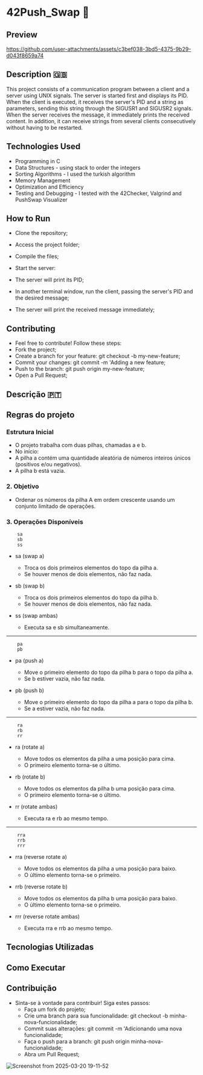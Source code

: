 # 42Push_Swap 🎲

## Preview

https://github.com/user-attachments/assets/c3bef038-3bd5-4375-9b29-d043f8659a74


## Description 🇬🇧

This project consists of a communication program between a client and a server using UNIX signals. The server is started first and displays its PID. When the client is executed, it receives the server's PID and a string as parameters, sending this string through the SIGUSR1 and SIGUSR2 signals. When the server receives the message, it immediately prints the received content. In addition, it can receive strings from several clients consecutively without having to be restarted.

## Technologies Used

- Programming in C
- Data Structures - using stack to order the integers
- Sorting Algorithms - I used the turkish algorithm
- Memory Management
- Optimization and Efficiency
- Testing and Debugging - I tested with the 42Checker, Valgrind and PushSwap Visualizer
  

## How to Run

- Clone the repository;

- Access the project folder;

- Compile the files;

- Start the server:

- The server will print its PID;

- In another terminal window, run the client, passing the server's PID and the desired message;

- The server will print the received message immediately;


## Contributing
- Feel free to contribute! Follow these steps:
- Fork the project;
- Create a branch for your feature: git checkout -b my-new-feature;
- Commit your changes: git commit -m 'Adding a new feature;
- Push to the branch: git push origin my-new-feature;
- Open a Pull Request;

  


## Descrição 🇵🇹

## Regras do projeto

### Estrutura Inicial
  - O projeto trabalha com duas pilhas, chamadas a e b.
  - No início:
  - A pilha a contém uma quantidade aleatória de números inteiros únicos (positivos e/ou negativos).
  - A pilha b está vazia.
### 2. Objetivo
  - Ordenar os números da pilha A em ordem crescente usando um conjunto limitado de operações.
### 3. Operações Disponíveis

        sa
        sb
        ss
        
  - sa (swap a)
       - Troca os dois primeiros elementos do topo da pilha a.
       - Se houver menos de dois elementos, não faz nada.
    
  - sb (swap b)
       - Troca os dois primeiros elementos do topo da pilha b.
       - Se houver menos de dois elementos, não faz nada.
      
  - ss (swap ambas)
       - Executa sa e sb simultaneamente.
---
        pa
        pb
        
  - pa (push a)
       - Move o primeiro elemento do topo da pilha b para o topo da pilha a.
       - Se b estiver vazia, não faz nada.
  
  - pb (push b)
       - Move o primeiro elemento do topo da pilha a para o topo da pilha b.
       - Se a estiver vazia, não faz nada.
---
        ra
        rb
        rr
        
  - ra (rotate a)
      -  Move todos os elementos da pilha a uma posição para cima.
       - O primeiro elemento torna-se o último.

  - rb (rotate b)
       - Move todos os elementos da pilha b uma posição para cima.
       - O primeiro elemento torna-se o último.
      
  - rr (rotate ambas)
       - Executa ra e rb ao mesmo tempo.
---
        rra
        rrb
        rrr
        
  - rra (reverse rotate a)
       - Move todos os elementos da pilha a uma posição para baixo.
       - O último elemento torna-se o primeiro.

  - rrb (reverse rotate b)
       - Move todos os elementos da pilha b uma posição para baixo.
       - O último elemento torna-se o primeiro.

  - rrr (reverse rotate ambas)
       - Executa rra e rrb ao mesmo tempo.

## Tecnologias Utilizadas


## Como Executar


## Contribuição
  - Sinta-se à vontade para contribuir! Siga estes passos:
    - Faça um fork do projeto;
    - Crie uma branch para sua funcionalidade: git checkout -b minha-nova-funcionalidade;
    - Commit suas alterações: git commit -m 'Adicionando uma nova funcionalidade;
    - Faça o push para a branch: git push origin minha-nova-funcionalidade;
    - Abra um Pull Request;
  

![Screenshot from 2025-03-20 19-11-52](https://github.com/user-attachments/assets/b161adfb-2260-4d6c-b70f-a573e7f58ea2)
